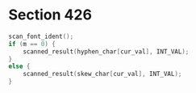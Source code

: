 # Section 426

```c << Fetch a font integer >>=
scan_font_ident();
if (m == 0) {
    scanned_result(hyphen_char[cur_val], INT_VAL);
}
else {
    scanned_result(skew_char[cur_val], INT_VAL);
}
```
